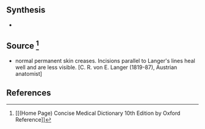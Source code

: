 ## Synthesis
- 
## Source [^1]
- normal permanent skin creases. Incisions parallel to Langer's lines heal well and are less visible. \[C. R. von E. Langer (1819-87), Austrian anatomist]
## References

[^1]: [[(Home Page) Concise Medical Dictionary 10th Edition by Oxford Reference]]